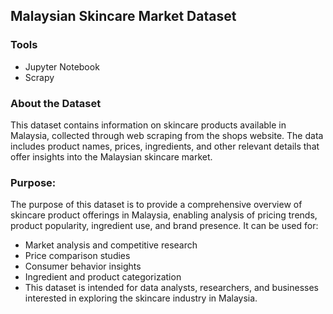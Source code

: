 ## Malaysian Skincare Market Dataset

### Tools
- Jupyter Notebook
- Scrapy
  
### About the Dataset
This dataset contains information on skincare products available in Malaysia, collected through web scraping from the shops website. The data includes product names, prices, ingredients, and other relevant details that offer insights into the Malaysian skincare market.

### Purpose:
The purpose of this dataset is to provide a comprehensive overview of skincare product offerings in Malaysia, enabling analysis of pricing trends, product popularity, ingredient use, and brand presence. It can be used for:

- Market analysis and competitive research
- Price comparison studies
- Consumer behavior insights
- Ingredient and product categorization
- This dataset is intended for data analysts, researchers, and businesses interested in exploring the skincare industry in Malaysia.
